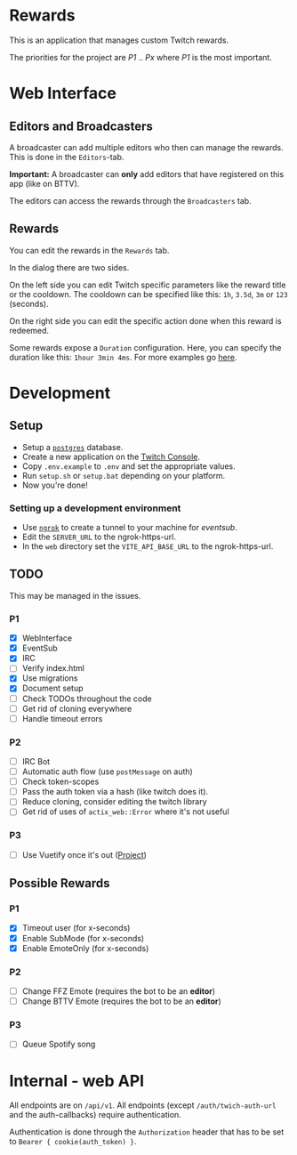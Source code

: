 # Rewards

This is an application that manages custom Twitch rewards.

The priorities for the project are _P1_ .. _Px_ where _P1_ is the most important.

# Web Interface

## Editors and Broadcasters

A broadcaster can add multiple editors who then can manage the rewards.
This is done in the `Editors`-tab.

**Important:** A broadcaster can **only** add editors that have registered on this app (like on BTTV).

The editors can access the rewards through the `Broadcasters` tab.

## Rewards

You can edit the rewards in the `Rewards` tab.

In the dialog there are two sides.

On the left side you can edit Twitch specific parameters like the reward title or the cooldown.
The cooldown can be specified like this: `1h`, `3.5d`, `3m` or `123` (seconds).

On the right side you can edit the specific action done when this reward is redeemed.

Some rewards expose a `Duration` configuration.
Here, you can specify the duration like this: `1hour 3min 4ms`. For more examples go [here](https://docs.rs/humantime/2.1.0/humantime/fn.parse_duration.html).


# Development

## Setup

* Setup a [`postgres`](https://www.postgresql.org/) database.
* Create a new application on the [Twitch Console](https://dev.twitch.tv/console/apps).
* Copy `.env.example` to `.env` and set the appropriate values.
* Run `setup.sh` or `setup.bat` depending on your platform.
* Now you're done!

### Setting up a development environment

* Use [`ngrok`](https://ngrok.com/) to create a tunnel to your machine for _eventsub_.
* Edit the `SERVER_URL` to the ngrok-https-url.
* In the `web` directory set the `VITE_API_BASE_URL` to the ngrok-https-url.

## TODO

This may be managed in the issues.

### P1

* [x] WebInterface
* [x] EventSub
* [x] IRC
* [ ] Verify index.html
* [x] Use migrations  
* [x] Document setup
* [ ] Check TODOs throughout the code
* [ ] Get rid of cloning everywhere
* [ ] Handle timeout errors

### P2
* [ ] IRC Bot
* [ ] Automatic auth flow (use `postMessage` on auth)
* [ ] Check token-scopes
* [ ] Pass the auth token via a hash (like twitch does it).
* [ ] Reduce cloning, consider editing the twitch library
* [ ] Get rid of uses of `actix_web::Error` where it's not useful

### P3

* [ ] Use Vuetify once it's out ([Project](https://github.com/orgs/vuetifyjs/projects/7))

## Possible Rewards

### P1
* [x] Timeout user (for x-seconds)
* [x] Enable SubMode (for x-seconds)
* [x] Enable EmoteOnly (for x-seconds)
  
### P2
* [ ] Change FFZ Emote (requires the bot to be an **editor**)
* [ ] Change BTTV Emote (requires the bot to be an **editor**)
  
### P3
* [ ] Queue Spotify song

# Internal - web API

All endpoints are on `/api/v1`. All endpoints (except `/auth/twich-auth-url` and the auth-callbacks) require authentication.

Authentication is done through the `Authorization` header 
that has to be set to `Bearer { cookie(auth_token) }`.